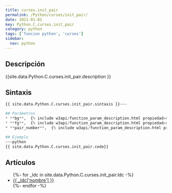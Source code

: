 ```yaml
---
title: curses.init_pair
permalink: /Python/curses/init_pair/
date: 2021-01-01
key: Python.C.curses.init_pair
category: python
tags: ['funcion python', 'curses']
sidebar: 
  nav: python
---
```


## Descripción
{{site.data.Python.C.curses.init_pair.description }}

## Sintaxis
~~~python
{{ site.data.Python.C.curses.init_pair.sintaxis }}~~~

## Parámetros
* **bg**,  {% include w3api/function_param_description.html propiedad=site.data.Python.C.curses.init_pair valor="bg" %}
* **fg**,  {% include w3api/function_param_description.html propiedad=site.data.Python.C.curses.init_pair valor="fg" %}
* **pair_number**,  {% include w3api/function_param_description.html propiedad=site.data.Python.C.curses.init_pair valor="pair_number" %}

## Ejemplo
~~~python
{{ site.data.Python.C.curses.init_pair.code}}
~~~

## Artículos
<ul>
{%- for _ldc in site.data.Python.C.curses.init_pair.ldc -%}
   <li>
       <a href="{{_ldc['url'] }}">{{ _ldc['nombre'] }}</a>
   </li>
{%- endfor -%}
</ul>
